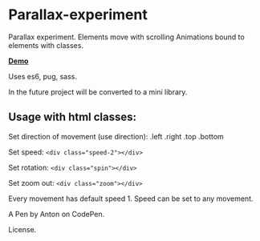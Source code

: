 # Parallax-experiment

Parallax experiment. Elements move with scrolling Animations bound to elements with classes.

**[Demo](https://codepen.io/AntM/pen/YRMoLo?editors=1010)**

Uses es6, pug, sass.

In the future project will be converted to a mini library.

## Usage with html classes:

Set direction of movement (use direction): .left .right .top .bottom

Set speed: `<div class="speed-2"></div>`

Set rotation: `<div class="spin"></div>`

Set zoom out:  `<div class="zoom"></div>`

Every movement has default speed 1. 
Speed can be set to any movement.

A Pen by Anton on CodePen.

License.
